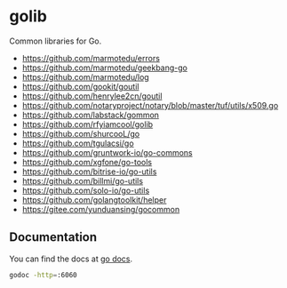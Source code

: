 # golib

Common libraries for Go.

- <https://github.com/marmotedu/errors>
- <https://github.com/marmotedu/geekbang-go>
- <https://github.com/marmotedu/log>
- <https://github.com/gookit/goutil>
- <https://github.com/henrylee2cn/goutil>
- <https://github.com/notaryproject/notary/blob/master/tuf/utils/x509.go>
- <https://github.com/labstack/gommon>
- <https://github.com/rfyiamcool/golib>
- <https://github.com/shurcooL/go>
- <https://github.com/tgulacsi/go>
- <https://github.com/gruntwork-io/go-commons>
- <https://github.com/xgfone/go-tools>
- <https://github.com/bitrise-io/go-utils>
- <https://github.com/billmi/go-utils>
- <https://github.com/solo-io/go-utils>
- <https://github.com/golangtoolkit/helper>
- <https://gitee.com/yunduansing/gocommon>


## Documentation

You can find the docs at [go docs](https://pkg.go.dev/github.com/shipengqi/golib).

```bash
godoc -http=:6060
```
